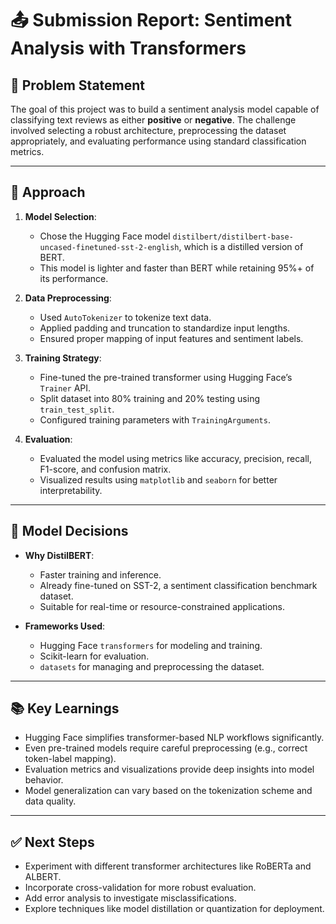 # 📤 Submission Report: Sentiment Analysis with Transformers

## 🧩 Problem Statement

The goal of this project was to build a sentiment analysis model capable of classifying text reviews as either **positive** or **negative**. The challenge involved selecting a robust architecture, preprocessing the dataset appropriately, and evaluating performance using standard classification metrics.

---

## 🚀 Approach

1. **Model Selection**:

   * Chose the Hugging Face model `distilbert/distilbert-base-uncased-finetuned-sst-2-english`, which is a distilled version of BERT.
   * This model is lighter and faster than BERT while retaining 95%+ of its performance.

2. **Data Preprocessing**:

   * Used `AutoTokenizer` to tokenize text data.
   * Applied padding and truncation to standardize input lengths.
   * Ensured proper mapping of input features and sentiment labels.

3. **Training Strategy**:

   * Fine-tuned the pre-trained transformer using Hugging Face’s `Trainer` API.
   * Split dataset into 80% training and 20% testing using `train_test_split`.
   * Configured training parameters with `TrainingArguments`.

4. **Evaluation**:

   * Evaluated the model using metrics like accuracy, precision, recall, F1-score, and confusion matrix.
   * Visualized results using `matplotlib` and `seaborn` for better interpretability.

---

## 🧠 Model Decisions

* **Why DistilBERT**:

  * Faster training and inference.
  * Already fine-tuned on SST-2, a sentiment classification benchmark dataset.
  * Suitable for real-time or resource-constrained applications.

* **Frameworks Used**:

  * Hugging Face `transformers` for modeling and training.
  * Scikit-learn for evaluation.
  * `datasets` for managing and preprocessing the dataset.

---

## 📚 Key Learnings

* Hugging Face simplifies transformer-based NLP workflows significantly.
* Even pre-trained models require careful preprocessing (e.g., correct token-label mapping).
* Evaluation metrics and visualizations provide deep insights into model behavior.
* Model generalization can vary based on the tokenization scheme and data quality.

---

## ✅ Next Steps

* Experiment with different transformer architectures like RoBERTa and ALBERT.
* Incorporate cross-validation for more robust evaluation.
* Add error analysis to investigate misclassifications.
* Explore techniques like model distillation or quantization for deployment.

